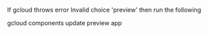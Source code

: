 If gcloud throws error Invalid choice 'preview' then run the following

gcloud components update preview app
